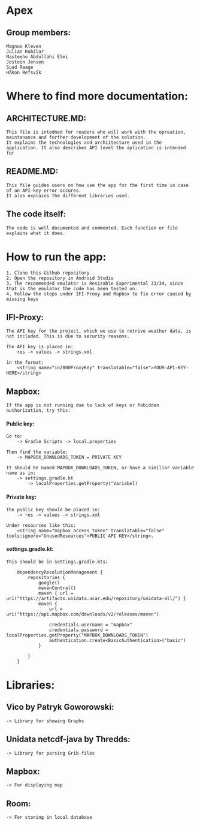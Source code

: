 # Apex

## Group members:

    Magnus Kleven
    Julian Rubilar
    Nasteeho Abdullahi Elmi
    Jostein Jensen
    Suad Raage
    Håkon Refsvik
    

# Where to find more documentation:

## ARCHITECTURE.MD:
    This file is intedned for readers who will work with the opreation, maintanance and further development of the solution. 
    It explains the technologies and archiitecture used in the application. It also describes API level the aplication is intended for

## README.MD:
    This file guides users on how use the app for the first time in case of an API-key error occures.
    It also explains the different libraries used.

## The code itself:
    The code is well documented and commented. Each function or file explains what it does. 

# How to run the app:
    1. Clone this Github repository
    2. Open the repository in Android Studio
    3. The recommended emulator is Resizable Experimental 33/34, since that is the emulator the code has been tested on.
    4. Follow the steps under IFI-Proxy and Mapbox to fix error caused by missing keys
    
    
## IFI-Proxy:

    The API key for the project, which we use to retrive weather data, is not included. This is due to security reasons.

    The API key is placed in:
        res -> values -> strings.xml 

    in the format:
        <string name="in2000ProxyKey" translatable="false">YOUR-API-KEY-HERE</string>

## Mapbox:

    If the app is not running due to lack of keys or fobidden authorization, try this:

#### Public key:

    Go to:
        -> Gradle Scripts -> local.properties

    Then find the variable:
        -> MAPBOX_DOWNLOADS_TOKEN = PRIVATE KEY

    It should be named MAPBOX_DOWNLOADS_TOKEN, or have a similiar variable name as in:
        -> settings.gradle.kt 
            -> localProperties.getProperty("Variabel)


#### Private key:
    The public key should be placed in:
        -> res -> values -> strings.xml

    Under resources like this:  
        <string name="mapbox_access_token" translatable="false" tools:ignore="UnusedResources">PUBLIC API KEY</string>.


#### settings.gradle.kt:

    This should be in settings.gradle.kts: 

        dependencyResolutionManagement {
            repositories {
                google()
                mavenCentral()
                maven { url = uri("https://artifacts.unidata.ucar.edu/repository/unidata-all/") }
                maven {
                    url = uri("https://api.mapbox.com/downloads/v2/releases/maven")

                    credentials.username = "mapbox"
                    credentials.password = localProperties.getProperty("MAPBOX_DOWNLOADS_TOKEN")
                    authentication.create<BasicAuthentication>("basic")
                }

            }
        }
        
# Libraries:

## Vico by Patryk Goworowski:
    -> Library for showing Graphs
    
## Unidata netcdf-java by Thredds:
    -> Library for parsing Grib-files
    
## Mapbox:
    -> For displaying map
    
## Room:
    -> For storing in local database
